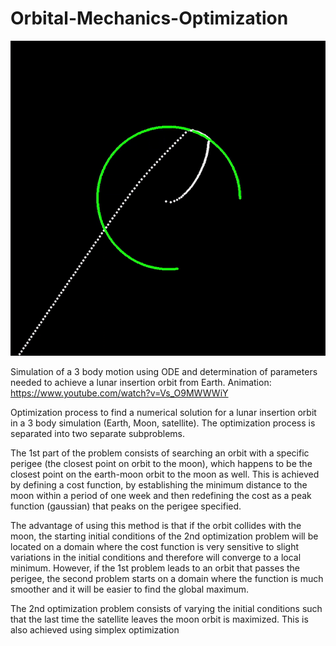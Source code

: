 # Orbital-Mechanics-Optimization

![](orbital_mechanics.gif)

Simulation of a 3 body motion using ODE and determination of parameters needed to achieve a lunar insertion orbit from Earth.
Animation: https://www.youtube.com/watch?v=Vs_O9MWWWiY

Optimization process to find a numerical solution for a lunar insertion orbit in a 3 body simulation (Earth, Moon, satellite). The optimization process is separated into two separate subproblems. 

The 1st part of the problem consists of searching an orbit with a specific perigee (the closest point on orbit to the moon), which happens to be the closest point on the earth-moon orbit to the moon as well. This is achieved by defining a cost function, by establishing the minimum distance to the moon within a period of one week and then redefining the cost as a peak function (gaussian) that peaks on the perigee specified.

The advantage of using this method is that if the orbit collides with the moon, the starting initial conditions of the 2nd optimization problem will be located on a domain where the cost function is very sensitive to slight variations in the initial conditions and therefore will converge to a local minimum. However, if the 1st problem leads to an orbit that passes the perigee, the second problem starts on a domain where the function is much smoother and it will be easier to find the global maximum.

The 2nd optimization problem consists of varying the initial conditions such that the last time the satellite leaves the moon orbit is maximized. This is also achieved using simplex optimization
